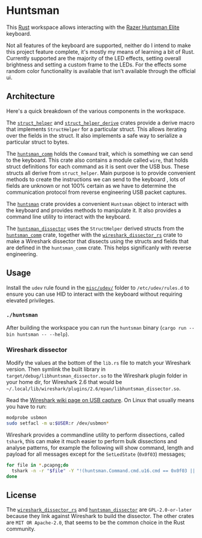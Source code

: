 # Huntsman

This [Rust][rust] workspace allows interacting with the [Razer Huntsman Elite][kbd] keyboard. 

Not all features of the keyboard are supported, neither do I intend to make this project feature
complete, it's mostly my means of learning a bit of Rust. Currently supported are the majority of
the LED effects, setting overall brightness and setting a custom frame to the LEDs. For the effects
some random color functionality is available that isn't available through the official ui.

## Architecture

Here's a quick breakdown of the various components in the workspace.

The [`struct_helper`](/struct_helper) and [`struct_helper_derive`](/struct_helper_derive) crates
provide a derive macro that implements `StructHelper` for a particular struct. This allows iterating
over the fields in the struct. It also implements a safe way to serialize a particular struct to
bytes.

The [`huntsman_comm`](/huntsman_comm) holds the `Command` trait, which is something we can send to
the keyboard. This crate also contains a module called `wire`, that holds struct definitions for
each command as it is sent over the USB bus. These structs all derive from `struct_helper`.
Main purpose is to provide convenient methods to create the instructions we can send to the keyboard
, lots of fields are unknown or not 100% certain as we have to determine the communication protocol
from reverse engineering USB packet captures.

The [`huntsman`](/huntsman) crate provides a convenient `Huntsman` object to interact with the
keyboard and provides methods to manipulate it. It also provides a command line utility to interact
with the keyboard.

The [`huntsman_dissector`](/huntsman_dissector) uses the `StructHelper` derived structs from the
[`huntsman_comm`](/huntsman_comm) crate, together with the [`wireshark_dissector_rs`](/wireshark_dissector_rs)
crate to make a Wireshark dissector that dissects using the structs and fields that
are defined in the `huntsman_comm` crate. This helps significanly with reverse engineering.

## Usage

Install the `udev` rule found in the [`misc/udev/`](/misc/udev/) folder to `/etc/udev/rules.d` to
ensure you can use HID to interact with the keyboard without requiring elevated privileges.

### `./huntsman`
After building the workspace you can run the `huntsman` binary (`cargo run --bin huntsman -- --help`).


### Wireshark dissector
Modify the values at the bottom of the `lib.rs` file to match your Wireshark version. Then symlink 
the built library in `target/debug/libhuntsman_dissector.so` to the Wireshark plugin folder in your
home dir, for Wireshark 2.6 that would be `~/.local/lib/wireshark/plugins/2.6/epan/libhuntsman_dissector.so`.

Read the [Wireshark wiki page on USB capture](https://wiki.wireshark.org/CaptureSetup/USB). On Linux that usually means you have to run:
```sh
modprobe usbmon
sudo setfacl -m u:$USER:r /dev/usbmon*
```
Wireshark provides a commandline utility to perform dissections, called `tshark`, this can make
it much easier to perform bulk dissections and analyse patterns, for example the following will
show command, length and payload for all messages except for the `SetLedState` (`0x0f03`) messages; 

```bash
for file in *.pcapng;do
  tshark -n -r "$file" -Y "!(huntsman.Command.cmd.u16.cmd == 0x0f03 ||  !huntsman.Command.cmd.u16.cmd)" -e huntsman.Command.cmd.u16.cmd -e huntsman.Command.len -e huntsman.payload -Tfields
done
```




## License
The [`wireshark_dissector_rs`][dissector_rs] and [`huntsman_dissector`](/huntsman_dissector) are `GPL-2.0-or-later`
because they link against Wireshark to build the dissector. The other crates are `MIT OR Apache-2.0`, that seems to be the common choice in the Rust community. 



[rust]: https://www.rust-lang.org/
[kbd]: https://www.razer.com/pc/gaming-keyboards/huntsman-family
[dissector_rs]: https://github.com/iwanders/wireshark_dissector_rs
